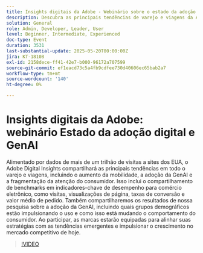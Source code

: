 ```yaml
---
title: Insights digitais da Adobe - Webinário sobre o estado da adoção digital e da GenAI
description: Descubra as principais tendências de varejo e viagens da Adobe, viabilizadas por mais de um t de visitas ao site — GenAI, dispositivos móveis, KPIs e insights do consumidor para ajudar a impulsionar o crescimento.
solution: General
role: Admin, Developer, Leader, User
level: Beginner, Intermediate, Experienced
doc-type: Event
duration: 3531
last-substantial-update: 2025-05-20T00:00:00Z
jira: KT-18108
exl-id: 2158dece-ff41-42e7-b000-96172a707599
source-git-commit: ef1eacd73c5a4fb9cdfee730d40606ec65bab2a7
workflow-type: tm+mt
source-wordcount: '140'
ht-degree: 0%

---
```


# Insights digitais da Adobe: webinário Estado da adoção digital e GenAI

Alimentado por dados de mais de um trilhão de visitas a sites dos EUA, o Adobe Digital Insights compartilhará as principais tendências em todo o varejo e viagens, incluindo o aumento da mobilidade, a adoção da GenAI e a fragmentação da atenção do consumidor.  Isso inclui o compartilhamento de benchmarks em indicadores-chave de desempenho para comércio eletrônico, como visitas, visualizações de página, taxas de conversão e valor médio de pedido.  Também compartilharemos os resultados de nossa pesquisa sobre a adoção da GenAI, incluindo quais grupos demográficos estão impulsionando o uso e como isso está mudando o comportamento do consumidor.  Ao participar, as marcas estarão equipadas para alinhar suas estratégias com as tendências emergentes e impulsionar o crescimento no mercado competitivo de hoje.

>[!VIDEO](https://video.tv.adobe.com/v/3458483/?learn=on&enablevpops)
